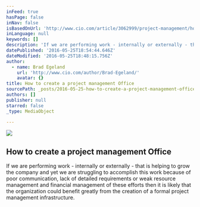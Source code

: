 ```yaml
---
inFeed: true
hasPage: false
inNav: false
isBasedOnUrl: 'http://www.cio.com/article/3062999/project-management/how-to-create-a-project-management-infrastructure-from-the-ground-up.html'
inLanguage: null
keywords: []
description: 'If we are performing work - internally or externally - that is helping to grow the company and yet we are struggling to accomplish this work because of poor communication, lack of detailed requirements or weak resource management and financial management of these efforts then it is likely that the organization could benefit greatly from the creation of a formal project management infrastructure.'
datePublished: '2016-05-25T18:54:44.646Z'
dateModified: '2016-05-25T18:48:15.756Z'
author:
  - name: Brad Egeland
    url: 'http://www.cio.com/author/Brad-Egeland/'
    avatar: {}
title: How to create a project management Office
sourcePath: _posts/2016-05-25-how-to-create-a-project-management-office.md
authors: []
publisher: null
starred: false
_type: MediaObject

---
```

<article style=""><img src="https://s3-us-west-2.amazonaws.com/the-grid-img/p/f002e491195294c5f42756866ef292d4fdf78edb.png" /><h1>How to create a project management Office</h1><p>If we are performing work - internally or externally - that is helping to grow the company and yet we are struggling to accomplish this work because of poor communication, lack of detailed requirements or weak resource management and financial management of these efforts then it is likely that the organization could benefit greatly from the creation of a formal project management infrastructure.</p></article>